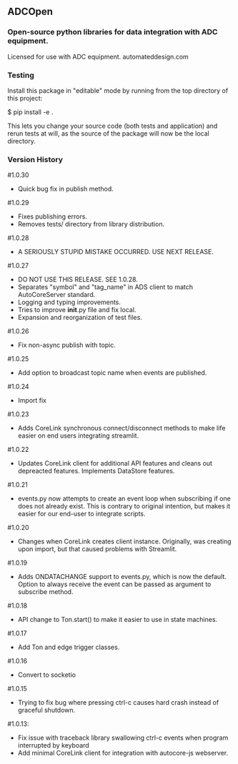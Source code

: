 ## ADCOpen
### Open-source python libraries for data integration with ADC equipment.

Licensed for use with ADC equipment. 
automateddesign.com


### Testing

Install this package in "editable" mode by running from the top directory of this project:

$ pip install -e .

This lets you change your source code (both tests and application) and rerun tests at will,
as the source of the package will now be the local directory.

### Version History

#1.0.30
- Quick bug fix in publish method.

#1.0.29
- Fixes publishing errors.
- Removes tests/ directory from library distribution.

#1.0.28
- A SERIOUSLY STUPID MISTAKE OCCURRED. USE NEXT RELEASE.


#1.0.27
- DO NOT USE THIS RELEASE. SEE 1.0.28.
- Separates "symbol" and "tag_name" in ADS client to match AutoCoreServer standard.
- Logging and typing improvements.
- Tries to improve __init__.py file and fix local.
- Expansion and reorganization of test files.

#1.0.26
- Fix non-async publish with topic.

#1.0.25
- Add option to broadcast topic name when events are published.

#1.0.24
- Import fix

#1.0.23
- Adds CoreLink synchronous connect/disconnect methods to make life easier on
end users integrating streamlit.


#1.0.22
- Updates CoreLink client for additional API features and cleans out depreacted
features. Implements DataStore features.


#1.0.21
- events.py now attempts to create an event loop when subscribing if one does
not already exist. This is contrary to original intention, but makes it easier
for our end-user to integrate scripts.


#1.0.20
- Changes when CoreLink creates client instance. Originally, was creating upon
import, but that caused problems with Streamlit.

#1.0.19
- Adds ONDATACHANGE support to events.py, which is now the default. Option to
always receive the event can be passed as argument to subscribe method.

#1.0.18
- API change to Ton.start() to make it easier to use in state machines.


#1.0.17
- Add Ton and edge trigger classes.


#1.0.16
- Convert to socketio


#1.0.15
- Trying to fix bug where pressing ctrl-c causes hard crash instead of graceful shutdown.



#1.0.13:
- Fix issue with traceback library swallowing ctrl-c events when program interrupted by keyboard
- Add minimal CoreLink client for integration with autocore-js webserver. 